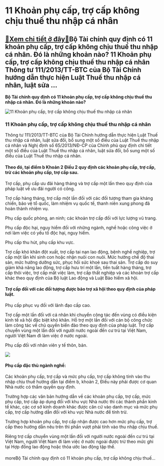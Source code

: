 11 Khoản phụ cấp, trợ cấp không chịu thuế thu nhập cá nhân
==========================================================

[:gift:Xem chi tiết ở đây:gift:](https://hddtvn.com/11-khoan-phu-cap-tro-cap-khong-chiu-thue-thu-nhap-ca-nhan/)Bộ Tài chính quy định có 11 khoản phụ cấp, trợ cấp không chịu thuế thu nhập cá nhân. Đó là những khoản nào? 11 Khoản phụ cấp, trợ cấp không chịu thuế thu nhập cá nhân Thông tư 111/2013/TT-BTC của Bộ Tài Chính hướng dẫn thực hiện Luật Thuế thu nhập cá nhân, luật sửa …
---------------------------------------------------------------------------------------------------------------------------------------------------------------------------------------------------------------------------------------------------------------------------

**Bộ Tài chính quy định có 11 khoản phụ cấp, trợ cấp không chịu thuế thu nhập cá nhân. Đó là những khoản nào?**


![11 Khoản phụ cấp, trợ cấp không chịu thuế thu nhập cá nhân](https://hddtvn.com/wp-content/uploads/2021/01/ZTl7sW7yUC.jpg)


### 11 Khoản phụ cấp, trợ cấp không chịu thuế thu nhập cá nhân


Thông tư 111/2013/TT-BTC của Bộ Tài Chính hướng dẫn thực hiện Luật Thuế thu nhập cá nhân, luật sửa đổi, bổ sung một số điều của Luật Thuế thu nhập cá nhân và Nghị định số 65/2013/NĐ-CP của Chính phủ quy định chi tiết một số điều của Luật Thuế thu nhập cá nhân, luật sửa đổi, bổ sung một số điều của Luật Thuế thu nhập cá nhân.


#### **Theo đó, tại điểm b Khoản 2 Điều 2 quy định các khoản phụ cấp, trợ cấp, trừ các khoản phụ cấp, trợ cấp sau.**


Trợ cấp, phụ cấp ưu đãi hàng tháng và trợ cấp một lần theo quy định của pháp luật về ưu đãi người có công.


Trợ cấp hàng tháng, trợ cấp một lần đối với các đối tượng tham gia kháng chiến, bảo vệ tổ quốc, làm nhiệm vụ quốc tế, thanh niên xung phong đã hoàn thành nhiệm vụ.


Phụ cấp quốc phòng, an ninh; các khoản trợ cấp đối với lực lượng vũ trang.


Phụ cấp độc hại, nguy hiểm đối với những ngành, nghề hoặc công việc ở nơi làm việc có yếu tố độc hại, nguy hiểm.


Phụ cấp thu hút, phụ cấp khu vực.


Trợ cấp khó khăn đột xuất, trợ cấp tai nạn lao động, bệnh nghề nghiệp, trợ cấp một lần khi sinh con hoặc nhận nuôi con nuôi. Mức hưởng chế độ thai sản, mức hưởng dưỡng sức, phục hồi sức khoẻ sau thai sản. Trợ cấp do suy giảm khả năng lao động, trợ cấp hưu trí một lần, tiền tuất hàng tháng, trợ cấp thôi việc, trợ cấp mất việc làm, trợ cấp thất nghiệp và các khoản trợ cấp khác theo quy định của Bộ luật Lao động và Luật Bảo hiểm xã hội.


#### Trợ cấp đối với các đối tượng được bảo trợ xã hội theo quy định của pháp luật.


Phụ cấp phục vụ đối với lãnh đạo cấp cao.


Trợ cấp một lần đối với cá nhân khi chuyển công tác đến vùng có điều kiện kinh tế xã hội đặc biệt khó khăn. Hỗ trợ một lần đối với cán bộ công chức làm công tác về chủ quyền biển đảo theo quy định của pháp luật. Trợ cấp chuyển vùng một lần đối với người nước ngoài đến cư trú tại Việt Nam, người Việt Nam đi làm việc ở nước ngoài.


Phụ cấp đối với nhân viên y tế thôn, bản.


![](https://hddtvn.com/wp-content/uploads/2021/01/52j0nDib9u.jpg)


#### Phụ cấp đặc thù ngành nghề:


Các khoản phụ cấp, trợ cấp và mức phụ cấp, trợ cấp không tính vào thu nhập chịu thuế hướng dẫn tại điểm b, khoản 2, Điều này phải được cơ quan Nhà nước có thẩm quyền quy định.


Trường hợp các văn bản hướng dẫn về các khoản phụ cấp, trợ cấp, mức phụ cấp, trợ cấp áp dụng đối với khu vực Nhà nước thì các thành phần kinh tế khác, các cơ sở kinh doanh khác được căn cứ vào danh mục và mức phụ cấp, trợ cấp hướng dẫn đối với khu vực Nhà nước để tính trừ.


Trường hợp khoản phụ cấp, trợ cấp nhận được cao hơn mức phụ cấp, trợ cấp theo hướng dẫn nêu trên thì phần vượt phải tính vào thu nhập chịu thuế.


Riêng trợ cấp chuyển vùng một lần đối với người nước ngoài đến cư trú tại Việt Nam, người Việt Nam đi làm việc ở nước ngoài được trừ theo mức ghi tại Hợp đồng lao động hoặc thỏa ước lao động tập thể.


#### 


moreBộ Tài chính quy định có 11 khoản phụ cấp, trợ cấp không chịu thuế…


